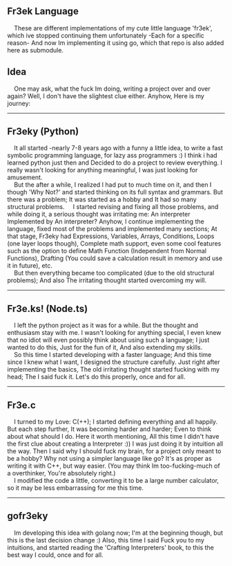 ## Fr3ek Language
&nbsp;&nbsp;&nbsp;&nbsp;These are different implementations of my cute little language 'fr3ek', which ive stopped continuing them unfortunately -Each for a specific reason- And now Im implementing it using go, which that repo is also added here as submodule.


## Idea
&nbsp;&nbsp;&nbsp;&nbsp;One may ask, what the fuck Im doing, writing a project over and over again?
Well, I don't have the slightest clue either.
Anyhow, Here is my journey:
<hr />

## Fr3eky (Python)
&nbsp;&nbsp;&nbsp;&nbsp;It all started -nearly 7-8 years ago with a funny a little idea, to write a fast symbolic programming language, for lazy ass programmers :)
I think i had learned python just then and Decided to do a project to review everything. I really wasn't looking for anything meaningful, I was just looking for amusement.
<br>&nbsp;&nbsp;&nbsp;&nbsp;But the after a while, I realized I had put to much time on it, and then I though 'Why Not?' and started thinking on its full syntax and grammars.
But there was a problem; It was started as a hobby and It had so many structural problems.
&nbsp;&nbsp;&nbsp;&nbsp;I started revising and fixing all those problems, and while doing it, a serious thought was irritating me: An interpreter Implemented by An interpreter?
Anyhow, I continue implementing the language, fixed most of the problems and implemented many sections; At that stage, Fr3eky had Expressions, Variables, Arrays, Conditions, Loops (one layer loops though), Complete math support, even some cool features such as the option to define Math Function (Independent from Normal Functions), Drafting (You could save a calculation result in memory and use it in future), etc.
<br>&nbsp;&nbsp;&nbsp;&nbsp;But then everything became too complicated (due to the old structural problems); And also The irritating thought started overcoming my will.

<hr />

## Fr3e.ks! (Node.ts)
&nbsp;&nbsp;&nbsp;&nbsp;I left the python project as it was for a while. But the thought and enthusiasm stay with me. I wasn't looking for anything special, I even knew that no idiot
will even possibly think about using such a language; I just wanted to do this, Just for the fun of it, And also extending my skills.
<br>&nbsp;&nbsp;&nbsp;&nbsp;So this time I started developing with a faster language; And this time since I knew what I want, I designed the structure carefully.
Just right after implementing the basics, The old irritating thought started fucking with my head; The I said fuck it. Let's do this properly, once and for all.

<hr />

## Fr3e.c
&nbsp;&nbsp;&nbsp;&nbsp;I turned to my Love: C(++); I started defining everything and all happily. But each step further, It was becoming harder and harder; Even to think about what should I do. Here it worth mentioning, All this time I didn't have the first clue about creating a Interpreter :)) I was just doing it by intuition all the way.
Then I said why I should fuck my brain, for a project only meant to be a hobby? Why not using a simpler language like go? It's as proper as writing it with C++, but way easier. (You may think Im too-fucking-much of a overthinker, You're absolutely right.)
<br>&nbsp;&nbsp;&nbsp;&nbsp;I modified the code a little, converting it to be a large number calculator, so it may be less embarrassing for me this time.

<hr />

## gofr3eky
&nbsp;&nbsp;&nbsp;&nbsp;Im developing this idea with golang now; I'm at the beginning though, but this is the last decision change :)
Also, this time I said Fuck you to my intuitions, and started reading the 'Crafting Interpreters' book, to this the best way I could, once and for all.